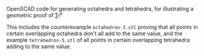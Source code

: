 OpenSCAD code for generating octahedra and tetrahedra, for illustrating a geometric proof of ∑i³

This includes the counterexample `octahedron-3.stl` proving that all points in certain overlapping octahedra don't all add to the same value, and the example `tetrahedron-5.stl` of all points in certain overlapping tetrahedra adding to the same value.
